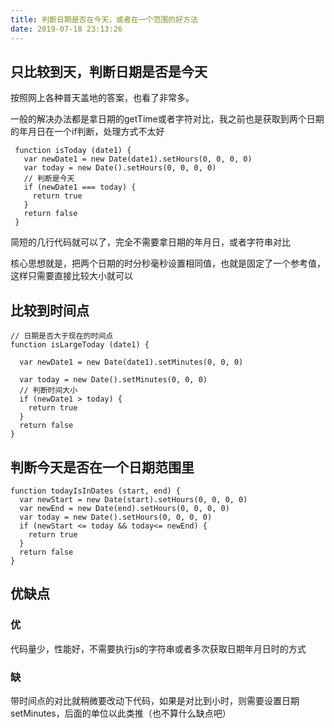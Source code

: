```yaml
---
title: 判断日期是否在今天，或者在一个范围的好方法
date: 2019-07-18 23:13:26
---
```


## 只比较到天，判断日期是否是今天
按照网上各种普天盖地的答案，也看了非常多。

一般的解决办法都是拿日期的getTime或者字符对比，我之前也是获取到两个日期的年月日在一个if判断，处理方式不太好
<!-- truncate -->
```
 function isToday (date1) {
   var newDate1 = new Date(date1).setHours(0, 0, 0, 0)
   var today = new Date().setHours(0, 0, 0, 0)
   // 判断是今天
   if (newDate1 === today) {
     return true
   }
   return false
 }

```
简短的几行代码就可以了，完全不需要拿日期的年月日，或者字符串对比

核心思想就是，把两个日期的时分秒毫秒设置相同值，也就是固定了一个参考值，这样只需要直接比较大小就可以


## 比较到时间点
```
// 日期是否大于现在的时间点
function isLargeToday (date1) {

  var newDate1 = new Date(date1).setMinutes(0, 0, 0)

  var today = new Date().setMinutes(0, 0, 0)
  // 判断时间大小
  if (newDate1 > today) {
    return true
  }
  return false
}
```

## 判断今天是否在一个日期范围里

```
function todayIsInDates (start, end) {
  var newStart = new Date(start).setHours(0, 0, 0, 0)
  var newEnd = new Date(end).setHours(0, 0, 0, 0)
  var today = new Date().setHours(0, 0, 0, 0)
  if (newStart <= today && today<= newEnd) {
    return true
  }
  return false
}
```


## 优缺点
 ### 优
  代码量少，性能好，不需要执行js的字符串或者多次获取日期年月日时的方式

 ### 缺
  带时间点的对比就稍微要改动下代码，如果是对比到小时，则需要设置日期setMinutes，后面的单位以此类推（也不算什么缺点吧）
